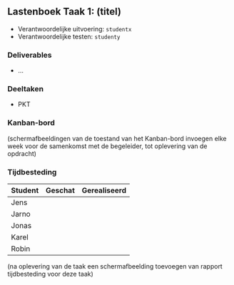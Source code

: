 ## Lastenboek Taak 1: (titel)

* Verantwoordelijke uitvoering: `studentx`
* Verantwoordelijke testen: `studenty`

### Deliverables

* ...

### Deeltaken

* PKT

### Kanban-bord

(schermafbeeldingen van de toestand van het Kanban-bord invoegen elke week voor de samenkomst met de begeleider, tot oplevering van de opdracht)

### Tijdbesteding

| Student  | Geschat | Gerealiseerd |
| :---     |    ---: |         ---: |
| Jens |         |              |
| Jarno |         |              |
| Jonas |         |              |
| Karel |         |              |
| Robin |         |              |

(na oplevering van de taak een schermafbeelding toevoegen van rapport tijdbesteding voor deze taak)

